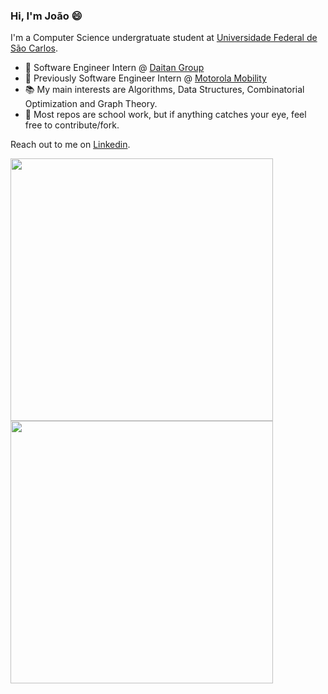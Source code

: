 ### Hi, I'm João 😄 
I'm a Computer Science undergratuate student at [Universidade Federal de São Carlos](https://www2.ufscar.br/).

- 💼  Software Engineer Intern @ [Daitan Group](https://www.daitan.com/)
- 📱  Previously Software Engineer Intern @ [Motorola Mobility](https://motorola.com/)
- 📚  My main interests are Algorithms, Data Structures, Combinatorial Optimization and Graph Theory.
- 🌱  Most repos are school work, but if anything catches your eye, feel free to contribute/fork.

Reach out to me on <a href="https://www.linkedin.com/in/joaovicmendes/" target="_blank">Linkedin</a>.

<img width="420px" src="https://github-readme-stats.vercel.app/api/top-langs/?username=joaovicmendes&hide=html,tex,Jupyter Notebook, css,java&layout=compact&theme=buefy"/>

<img width="420px" src="https://github-readme-stats.vercel.app/api?username=joaovicmendes&theme=buefy"/>

<!--
**joaovicmendes/joaovicmendes** is a ✨ _special_ ✨ repository because its `README.md` (this file) appears on your GitHub profile.

Here are some ideas to get you started:

- 🔭 I’m currently working on ...
- 🌱 I’m currently learning ...
- 👯 I’m looking to collaborate on ...
- 🤔 I’m looking for help with ...
- 💬 Ask me about ...
- 📫 How to reach me: ...
- 😄 Pronouns: ...
- ⚡ Fun fact: ...
-->
